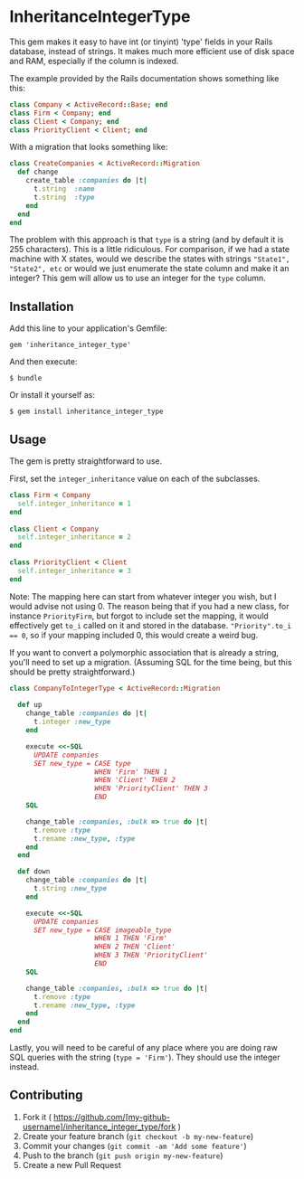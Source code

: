 # InheritanceIntegerType

This gem makes it easy to have int (or tinyint) 'type' fields in your Rails database, instead of strings. It makes much more efficient use of disk space and RAM, especially if the column is indexed.

The example provided by the Rails documentation shows something like this:
```ruby
class Company < ActiveRecord::Base; end
class Firm < Company; end
class Client < Company; end
class PriorityClient < Client; end
```

With a migration that looks something like:
```ruby
class CreateCompanies < ActiveRecord::Migration
  def change
    create_table :companies do |t|
      t.string  :name
      t.string  :type
    end
  end
end
```

The problem with this approach is that `type` is a string (and by default it is 255 characters). This is a little ridiculous. For comparison, if we had a state machine with X states, would we describe the states with strings `"State1", "State2", etc` or would we just enumerate the state column and make it an integer? This gem will allow us to use an integer for the `type` column. 

## Installation

Add this line to your application's Gemfile:

    gem 'inheritance_integer_type'

And then execute:

    $ bundle

Or install it yourself as:

    $ gem install inheritance_integer_type

## Usage

The gem is pretty straightforward to use.

First, set the `integer_inheritance` value on each of the subclasses. 
```ruby
class Firm < Company
  self.integer_inheritance = 1
end
 
class Client < Company
  self.integer_inheritance = 2
end
 
class PriorityClient < Client
  self.integer_inheritance = 3
end
```


Note: The mapping here can start from whatever integer you wish, but I would advise not using 0. The reason being that if you had a new class, for instance `PriorityFirm`,  but forgot to include set the mapping, it would effectively get `to_i` called on it and stored in the database. `"Priority".to_i == 0`, so if your mapping included 0, this would create a weird bug. 

If you want to convert a polymorphic association that is already a string, you'll need to set up a migration. (Assuming SQL for the time being, but this should be pretty straightforward.)
```ruby
class CompanyToIntegerType < ActiveRecord::Migration
  
  def up
    change_table :companies do |t|
      t.integer :new_type
    end

    execute <<-SQL
      UPDATE companies
      SET new_type = CASE type
                     WHEN 'Firm' THEN 1
                     WHEN 'Client' THEN 2
                     WHEN 'PriorityClient' THEN 3
                     END
    SQL

    change_table :companies, :bulk => true do |t|
      t.remove :type
      t.rename :new_type, :type
    end
  end

  def down
    change_table :companies do |t|
      t.string :new_type
    end

    execute <<-SQL
      UPDATE companies
      SET new_type = CASE imageable_type
                     WHEN 1 THEN 'Firm'
                     WHEN 2 THEN 'Client'
                     WHEN 3 THEN 'PriorityClient'
                     END
    SQL

    change_table :companies, :bulk => true do |t|
      t.remove :type
      t.rename :new_type, :type
    end
  end
end
```

Lastly, you will need to be careful of any place where you are doing raw SQL queries with the string (`type = 'Firm'`). They should use the integer instead.

## Contributing

1. Fork it ( https://github.com/[my-github-username]/inheritance_integer_type/fork )
2. Create your feature branch (`git checkout -b my-new-feature`)
3. Commit your changes (`git commit -am 'Add some feature'`)
4. Push to the branch (`git push origin my-new-feature`)
5. Create a new Pull Request

